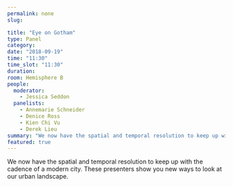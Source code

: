 ```yaml
---
permalink: none
slug:

title: "Eye on Gotham"
type: Panel
category:
date: "2018-09-19"
time: "11:30"
time_slot: "11:30"
duration:
room: Hemisphere B
people:
  moderator:
    - Jessica Seddon
  panelists:
    - Annemarie Schneider
    - Denice Ross
    - Kien Chi Vu
    - Derek Lieu
summary: "We now have the spatial and temporal resolution to keep up with the cadence of a modern city. These presenters show you new ways to look at our urban landscape."
featured: true
---
```

We now have the spatial and temporal resolution to keep up with the cadence of a modern city. These presenters show you new ways to look at our urban landscape.
